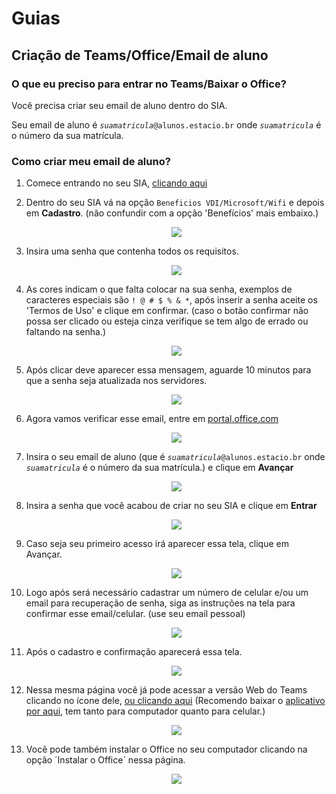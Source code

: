 # Guias









## Criação de Teams/Office/Email de aluno

### O que eu preciso para entrar no Teams/Baixar o Office?

Você precisa criar seu email de aluno dentro do SIA.

Seu email de aluno é _`suamatricula`_`@alunos.estacio.br` onde _`suamatricula`_ é o número da sua matrícula.

### Como criar meu email de aluno?


1. Comece entrando no seu SIA, [clicando aqui](https://sia.estacio.br/sianet/logon)

2. Dentro do seu SIA vá na opção `Beneficios VDI/Microsoft/Wifi` e depois em **Cadastro**.
(não confundir com a opção 'Benefícios' mais embaixo.)

    <p align="center">
       <img src="../assets/sia2.png">
    </p>

3. Insira uma senha que contenha todos os requisitos.

    <p align="center">
     <img src="../assets/senha1.png">
    </p>

4. As cores indicam o que falta colocar na sua senha, exemplos de caracteres especiais são `! @ # $ % & *`, após inserir a senha aceite os 'Termos de Uso' e clique em confirmar. (caso o botão confirmar não possa ser clicado ou esteja cinza verifique se tem algo de errado ou faltando na senha.)

    <p align="center">
     <img src="../assets/senha2.png">
    </p>

5. Após clicar deve aparecer essa mensagem, aguarde 10 minutos para que a senha seja atualizada nos servidores.

    <p align="center">
     <img src="../assets/senha3.png">
    </p>

6. Agora vamos verificar esse email, entre em [portal.office.com](https://portal.office.com)

    <p align="center">
     <img src="../assets/portalentrar.png">
    </p>

7. Insira o seu email de aluno (que é _`suamatricula`_`@alunos.estacio.br` onde _`suamatricula`_ é o número da sua matrícula.) e clique em **Avançar**

    <p align="center">
     <img src="../assets/portalemail.png">
    </p>

8. Insira a senha que você acabou de criar no seu SIA e clique em **Entrar**

    <p align="center">
     <img src="../assets/portalsenha.png">
    </p>

9. Caso seja seu primeiro acesso irá aparecer essa tela, clique em Avançar.

    <p align="center">
     <img src="../assets/primeiro1.jpg">
    </p>

10. Logo após será necessário cadastrar um número de celular e/ou um email para recuperação de senha, siga as instruções na tela para confirmar esse email/celular. (use seu email pessoal)

    <p align="center">
     <img src="../assets/primeiro2.jpg">
    </p>

11. Após o cadastro e confirmação aparecerá essa tela.

    <p align="center">
     <img src="../assets/portal1.png">
    </p>

12. Nessa mesma página você já pode acessar a versão Web do Teams clicando no ícone dele, [ou clicando aqui](https://aka.ms/mstfw) (Recomendo baixar o [aplicativo por aqui](https://www.microsoft.com/pt-br/microsoft-365/microsoft-teams/download-app), tem tanto para computador quanto para celular.)

    <p align="center">
     <img src="../assets/portalteams.png">
    </p>

13. Você pode também instalar o Office no seu computador clicando na opção ´Instalar o Office´ nessa página.

    <p align="center">
     <img src="../assets/portaloffice.png">
    </p>

